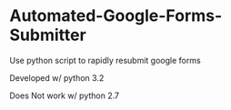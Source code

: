 # Automated-Google-Forms-Submitter
Use python script to rapidly resubmit google forms

Developed w/ python 3.2

Does Not work w/ python 2.7
